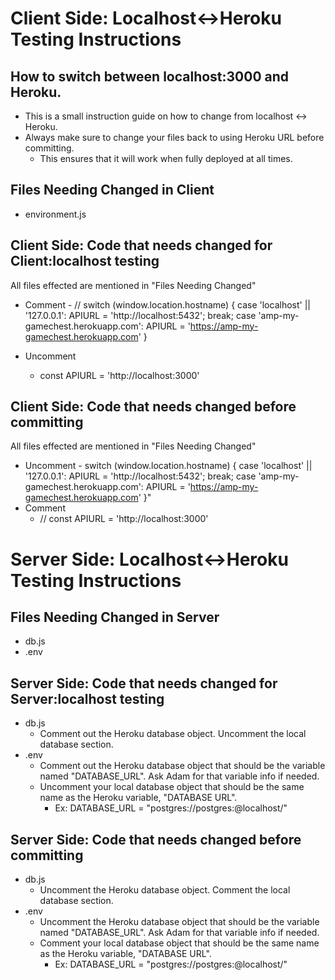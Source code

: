 # Client Side: Localhost<->Heroku Testing Instructions
## How to switch between localhost:3000 and Heroku.

- This is a small instruction guide on how to change from localhost <-> Heroku.
- Always make sure to change your files back to using Heroku URL before committing.
    - This ensures that it will work when fully deployed at all times.

## Files Needing Changed in Client

- environment.js

## Client Side: Code that needs changed for Client:localhost testing
All files effected are mentioned in "Files Needing Changed"
- Comment 
        - // switch (window.location.hostname) {
        case 'localhost' || '127.0.0.1':
            APIURL = 'http://localhost:5432';
            break;
        case 'amp-my-gamechest.herokuapp.com':
            APIURL = 'https://amp-my-gamechest.herokuapp.com'
            }

- Uncomment
    - const APIURL = 'http://localhost:3000'
## Client Side: Code that needs changed before committing
All files effected are mentioned in "Files Needing Changed"
- Uncomment 
        - switch (window.location.hostname) {
        case 'localhost' || '127.0.0.1':
            APIURL = 'http://localhost:5432';
            break;
        case 'amp-my-gamechest.herokuapp.com':
            APIURL = 'https://amp-my-gamechest.herokuapp.com'
            }"
- Comment
    - // const APIURL = 'http://localhost:3000'

# Server Side: Localhost<->Heroku Testing Instructions
## Files Needing Changed in Server

- db.js
- .env

## Server Side: Code that needs changed for Server:localhost testing
- db.js
    - Comment out the Heroku database object. Uncomment the local database section.
- .env
    - Comment out the Heroku database object that should be the variable named "DATABASE_URL". Ask Adam for that variable info if needed.
    - Uncomment your local database object that should be the same name as the Heroku variable, "DATABASE URL".
        - Ex: DATABASE_URL = "postgres://postgres:<yourPersonalPassword>@localhost/<nameYouGaveYourLocalDatabase>"
## Server Side: Code that needs changed before committing
- db.js
    - Uncomment the Heroku database object. Comment the local database section.
- .env
    - Uncomment the Heroku database object that should be the variable named "DATABASE_URL". Ask Adam for that variable info if needed.
    - Comment your local database object that should be the same name as the Heroku variable, "DATABASE URL".
        - Ex: DATABASE_URL = "postgres://postgres:<yourPersonalPassword>@localhost/<nameYouGaveYourLocalDatabase>"